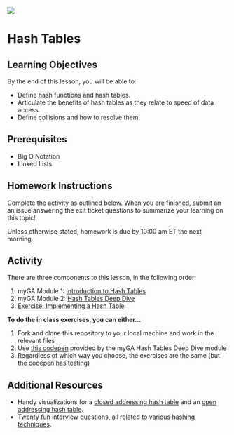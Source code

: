 ![](https://ga-dash.s3.amazonaws.com/production/assets/logo-9f88ae6c9c3871690e33280fcf557f33.png) 

# Hash Tables

## Learning Objectives
By the end of this lesson, you will be able to:
- Define hash functions and hash tables.
- Articulate the benefits of hash tables as they relate to speed of data access.
- Define collisions and how to resolve them.

## Prerequisites
* Big O Notation
* Linked Lists

## Homework Instructions 

Complete the activity as outlined below. When you are finished, submit an an issue answering the exit ticket questions to summarize your learning on this topic! 

Unless otherwise stated, homework is due by 10:00 am ET the next morning.

## Activity

There are three components to this lesson, in the following order: 
1. myGA Module 1: [Introduction to Hash Tables](https://my.generalassemb.ly/activities/512)
2. myGA Module 2: [Hash Tables Deep Dive](https://my.generalassemb.ly/activities/761)
3. [Exercise: Implementing a Hash Table](/hashtable.js)

**To do the in class exercises, you can either...**

1. Fork and clone this repository to your local machine and work in the relevant files
1. Use [this codepen](https://codepen.io/GAmarketing/pen/ZPQZrx) provided by the myGA Hash Tables Deep Dive module
1. Regardless of which way you choose, the exercises are the same (but the codepen has testing)

## Additional Resources
- Handy visualizations for a [closed addressing hash table](https://www.cs.usfca.edu/~galles/visualization/OpenHash.html) and an [open addressing hash table](https://www.cs.usfca.edu/~galles/visualization/ClosedHash.html).
- Twenty fun interview questions, all related to [various hashing techniques](https://www.geeksforgeeks.org/top-20-hashing-technique-based-interview-questions/).
